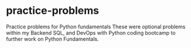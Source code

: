 # practice-problems
Practice problems for Python fundamentals
These were optional problems within my Backend SQL, and DevOps with Python coding bootcamp to further work on Python Fundamentals.
